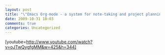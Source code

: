```yaml
---
layout: post
title: "\"Emacs Org-mode - a system for note-taking and project planning\""
date: 2009-10-31 18:03
comments: true
categories: Uncategorized
---
```

[youtube=http://www.youtube.com/watch?v=oJTwQvgfgMM&w=425&h=344]
